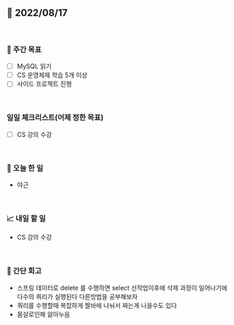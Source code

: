 ## 📅 2022/08/17

<br/>

### 🏹 주간 목표

- [ ] MySQL 읽기
- [ ] CS 운영체제 학습 5개 이상
- [ ] 사이드 프로젝트 진행

<br/>

### 일일 체크리스트(어제 정한 목표)

- [ ] CS 강의 수강

<br/>

### 💯 오늘 한 일

- 야근

<br/>

### 📈 내일 할 일

- CS 강의 수강

<br/>

### 🧐 간단 회고

- 스프링 데이터로 delete 를 수행하면 select 선작업이후에 삭제 과정이 일어나기에 다수의 쿼리가 실행된다 다른방법을 공부해보자
- 쿼리를 수행할때 복잡하게 짤바에 나눠서 짜는게 나을수도 있다
- 몸살로인해 앓아누음
